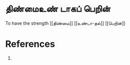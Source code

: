 # திண்மைஉண் டாகப் பெறின்
To have the strength
[[திண்மை]] [[உண்டா-தல்]] [[பெறின்]]

# References
1. 
